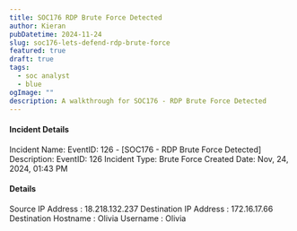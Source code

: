 ```yaml
---
title: SOC176 RDP Brute Force Detected
author: Kieran
pubDatetime: 2024-11-24
slug: soc176-lets-defend-rdp-brute-force
featured: true
draft: true
tags:
  - soc analyst
  - blue
ogImage: ""
description: A walkthrough for SOC176 - RDP Brute Force Detected
---
```


#### Incident Details

Incident Name:	EventID: 126 - [SOC176 - RDP Brute Force Detected]
Description:	EventID: 126
Incident Type:	Brute Force
Created Date:	Nov, 24, 2024, 01:43 PM


#### Details
Source IP Address :
18.218.132.237
Destination IP Address :
172.16.17.66
Destination Hostname :
Olivia
Username :
Olivia